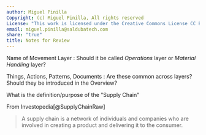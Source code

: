 ```yaml
---
author: Miguel Pinilla
Copyright: (c) Miguel Pinilla, All rights reserved
License: "This work is licensed under the Creative Commons License CC BY-NC-SA 4.0: https://creativecommons.org/licenses/by-nc-sa/4.0/"
email: miguel.pinilla@saldubatech.com
share: "true"
title: Notes for Review
---
```


Name of Movement Layer
: Should it be called *Operations* layer or *Material Handling* layer?

Things, Actions, Patterns, Documents
: Are these common across layers? Should they be introduced in the Overview?

What is the definition/purpose of the "Supply Chain"

From Investopedia[@SupplyChainRaw]

> A supply chain is a network of individuals and companies who are involved in creating a product and delivering it to the consumer.

